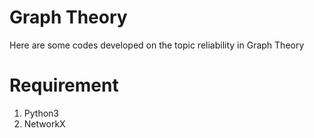 # Graph Theory

Here are some codes developed on the topic reliability in Graph Theory
# Requirement
1. Python3
2. NetworkX
